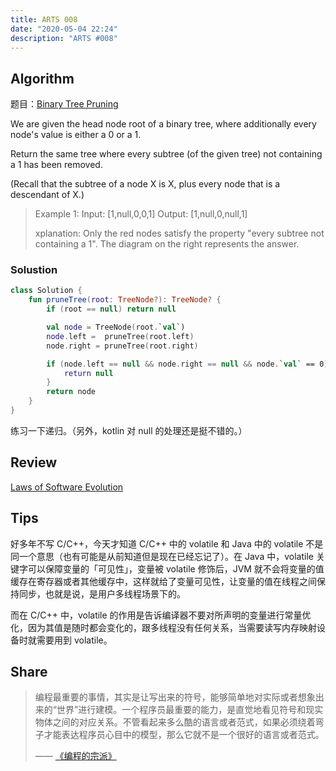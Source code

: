 ```yaml
---
title: ARTS 008
date: "2020-05-04 22:24"
description: "ARTS #008"
---
```

## Algorithm
题目：[Binary Tree Pruning](https://leetcode.com/problems/binary-tree-pruning/)

We are given the head node root of a binary tree, where additionally every node's value is either a 0 or a 1.

Return the same tree where every subtree (of the given tree) not containing a 1 has been removed.

(Recall that the subtree of a node X is X, plus every node that is a descendant of X.)

> Example 1:
> Input: [1,null,0,0,1]
> Output: [1,null,0,null,1]
> 
> xplanation: 
> Only the red nodes satisfy the property "every subtree not containing a 1".
> The diagram on the right represents the answer.

### Solustion
```kotlin
class Solution {
    fun pruneTree(root: TreeNode?): TreeNode? {
        if (root == null) return null

        val node = TreeNode(root.`val`)
        node.left =  pruneTree(root.left)
        node.right = pruneTree(root.right)

        if (node.left == null && node.right == null && node.`val` == 0) {
            return null
        }
        return node
    }
}
```
练习一下递归。（另外，kotlin 对 null 的处理还是挺不错的。）

## Review
[Laws of Software Evolution](https://blog.blankyao.com/laws-of-software-evolution/)

## Tips
好多年不写 C/C++，今天才知道 C/C++ 中的 volatile 和 Java 中的 volatile 不是同一个意思（也有可能是从前知道但是现在已经忘记了）。在 Java 中，volatile 关键字可以保障变量的「可见性」，变量被 volatile 修饰后，JVM 就不会将变量的值缓存在寄存器或者其他缓存中，这样就给了变量可见性，让变量的值在线程之间保持同步，也就是说，是用户多线程场景下的。

而在 C/C++ 中，volatile 的作用是告诉编译器不要对所声明的变量进行常量优化，因为其值是随时都会变化的，跟多线程没有任何关系，当需要读写内存映射设备时就需要用到 volatile。

## Share
> 编程最重要的事情，其实是让写出来的符号，能够简单地对实际或者想象出来的“世界”进行建模。一个程序员最重要的能力，是直觉地看见符号和现实物体之间的对应关系。不管看起来多么酷的语言或者范式，如果必须绕着弯子才能表达程序员心目中的模型，那么它就不是一个很好的语言或者范式。
>
> —— [《编程的宗派》](https://www.yinwang.org/blog-cn/2015/04/03/paradigms)